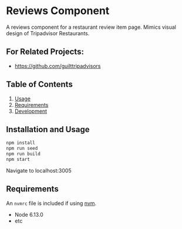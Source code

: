 # Reviews Component

A reviews component for a restaurant review item page. Mimics visual design of Tripadvisor Restaurants. 

## For Related Projects:

  - https://github.com/guilttripadvisors

## Table of Contents

1. [Usage](#Usage)
1. [Requirements](#requirements)
1. [Development](#development)

## Installation and Usage

```bash
npm install
npm run seed
npm run build
npm start
```
Navigate to localhost:3005

## Requirements

An `nvmrc` file is included if using [nvm](https://github.com/creationix/nvm).

- Node 6.13.0
- etc
